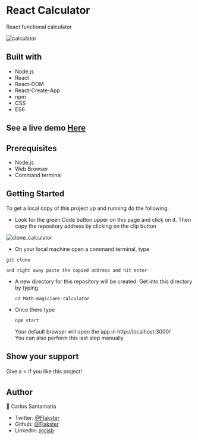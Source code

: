 # React Calculator
React functional calculator

![calculator](https://user-images.githubusercontent.com/53324035/107271922-ec3c4980-6a1a-11eb-82b3-402cc5254117.png)

## Built with 

  * Node.js
  * React
  * React-DOM
  * React-Create-App
  * npm
  * CSS
  * ES6

## See a live demo [Here](https://flakster-calculator.herokuapp.com/)

## Prerequisites

  * Node.js
  * Web Browser
  * Command terminal

## Getting Started

To get a local copy of this project up and running do the following.

  * Look for the green Code button upper on this page and click on it. Then
    copy the repository address by clicking on the clip button
    
![clone_calculator](https://user-images.githubusercontent.com/53324035/108081218-b280c980-703e-11eb-863a-dfa9a3b9b99d.png)

  * On your local machine open a command terminal, type

   ```git clone``` 
    
    and right away paste the copied address and hit enter
    
  * A new directory for this repository will be created. Get into this directory
    by typing 

    ```cd Math-magicians-calculator``` 
  
  * Once there type 

    ```npm start```

    Your default browser will open the app in http://localhost:3000/  
    You can also perform this last step manually


## Show your support
Give a ⭐️ if you like this project!

## Author

👤 Carlos Santamaría

* Twitter: [@Flakster](https://twitter.com/Flakster )
* Github: [@Flakster](https://github.com/Flakster)
* Linkedin: [@cjsb](https://www.linkedin.com/in/cjsb)
